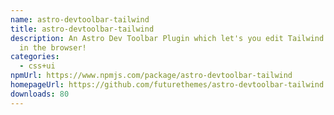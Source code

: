 ```yaml
---
name: astro-devtoolbar-tailwind
title: astro-devtoolbar-tailwind
description: An Astro Dev Toolbar Plugin which let's you edit Tailwind classes
  in the browser!
categories:
  - css+ui
npmUrl: https://www.npmjs.com/package/astro-devtoolbar-tailwind
homepageUrl: https://github.com/futurethemes/astro-devtoolbar-tailwind
downloads: 80
---
```

